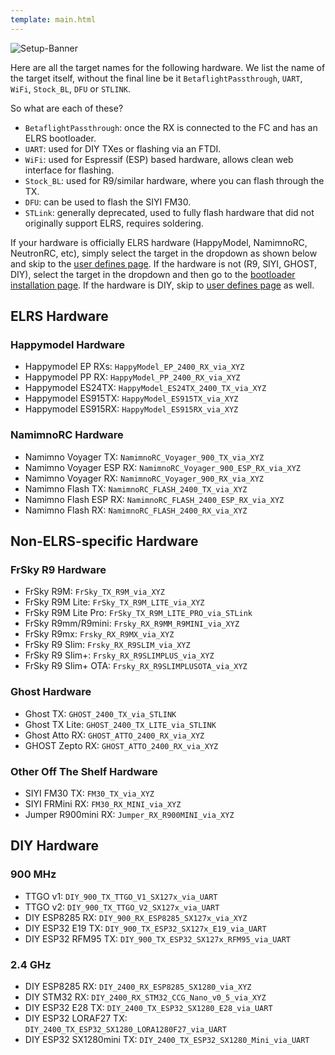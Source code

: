 ```yaml
---
template: main.html
---
```


![Setup-Banner](https://github.com/ExpressLRS/ExpressLRS-Hardware/raw/master/img/quick-start.png)

Here are all the target names for the following hardware. We list the name of the target itself, without the final line be it `BetaflightPassthrough`, `UART`, `WiFi`, `Stock_BL`, `DFU` or `STLINK`. 

So what are each of these?

- `BetaflightPassthrough`: once the RX is connected to the FC and has an ELRS bootloader.
- `UART`: used for DIY TXes or flashing via an FTDI.
- `WiFi`: used for Espressif (ESP) based hardware, allows clean web interface for flashing.
- `Stock_BL`: used for R9/similar hardware, where you can flash through the TX.
- `DFU`: can be used to flash the SIYI FM30.
- `STLink`: generally deprecated, used to fully flash hardware that did not originally support ELRS, requires soldering.

 If your hardware is officially ELRS hardware (HappyModel, NamimnoRC, NeutronRC, etc), simply select the target in the dropdown as shown below and skip to the <a href="/quick-start/firmware-options/">user defines page</a>. If the hardware is not (R9, SIYI, GHOST, DIY), select the target in the dropdown and then go to the <a href="/quick-start/flashing-bootloader/">bootloader installation page</a>. If the hardware is DIY, skip to <a href="/quick-start/firmware-options/">user defines page</a> as well.

## ELRS Hardware
### Happymodel Hardware
- Happymodel EP RXs: `HappyModel_EP_2400_RX_via_XYZ`
- Happymodel PP RX: `HappyModel_PP_2400_RX_via_XYZ`
- Happymodel ES24TX: `HappyModel_ES24TX_2400_TX_via_XYZ`
- Happymodel ES915TX: `HappyModel_ES915TX_via_XYZ`
- Happymodel ES915RX: `HappyModel_ES915RX_via_XYZ`

### NamimnoRC Hardware
- Namimno Voyager TX: `NamimnoRC_Voyager_900_TX_via_XYZ`
- Namimno Voyager ESP RX: `NamimnoRC_Voyager_900_ESP_RX_via_XYZ`
- Namimno Voyager RX: `NamimnoRC_Voyager_900_RX_via_XYZ`
- Namimno Flash TX: `NamimnoRC_FLASH_2400_TX_via_XYZ`
- Namimno Flash ESP RX: `NamimnoRC_FLASH_2400_ESP_RX_via_XYZ`
- Namimno Flash RX: `NamimnoRC_FLASH_2400_RX_via_XYZ`

## Non-ELRS-specific Hardware
### FrSky R9 Hardware
- FrSky R9M: `FrSky_TX_R9M_via_XYZ`
- FrSky R9M Lite: `FrSky_TX_R9M_LITE_via_XYZ`
- FrSky R9M Lite Pro: `FrSky_TX_R9M_LITE_PRO_via_STLink`
- FrSky R9mm/R9mini: `Frsky_RX_R9MM_R9MINI_via_XYZ`
- FrSky R9mx: `Frsky_RX_R9MX_via_XYZ`
- FrSky R9 Slim: `Frsky_RX_R9SLIM_via_XYZ`
- FrSky R9 Slim+: `Frsky_RX_R9SLIMPLUS_via_XYZ`
- FrSky R9 Slim+ OTA: `Frsky_RX_R9SLIMPLUSOTA_via_XYZ`

### Ghost Hardware
- Ghost TX: `GHOST_2400_TX_via_STLINK`
- Ghost TX Lite: `GHOST_2400_TX_LITE_via_STLINK`
- Ghost Atto RX: `GHOST_ATTO_2400_RX_via_XYZ`
- GHOST Zepto RX: `GHOST_ATTO_2400_RX_via_XYZ`

### Other Off The Shelf Hardware
- SIYI FM30 TX: `FM30_TX_via_XYZ`
- SIYI FRMini RX: `FM30_RX_MINI_via_XYZ`
- Jumper R900mini RX: `Jumper_RX_R900MINI_via_XYZ`

## DIY Hardware
### 900 MHz
- TTGO v1: `DIY_900_TX_TTGO_V1_SX127x_via_UART`
- TTGO v2: `DIY_900_TX_TTGO_V2_SX127x_via_UART`
- DIY ESP8285 RX: `DIY_900_RX_ESP8285_SX127x_via_XYZ`
- DIY ESP32 E19 TX: `DIY_900_TX_ESP32_SX127x_E19_via_UART`
- DIY ESP32 RFM95 TX: `DIY_900_TX_ESP32_SX127x_RFM95_via_UART`

### 2.4 GHz
- DIY ESP8285 RX: `DIY_2400_RX_ESP8285_SX1280_via_XYZ`
- DIY STM32 RX: `DIY_2400_RX_STM32_CCG_Nano_v0_5_via_XYZ`
- DIY ESP32 E28 TX: `DIY_2400_TX_ESP32_SX1280_E28_via_UART`
- DIY ESP32 LORAF27 TX: `DIY_2400_TX_ESP32_SX1280_LORA1280F27_via_UART`
- DIY ESP32 SX1280mini TX: `DIY_2400_TX_ESP32_SX1280_Mini_via_UART`
